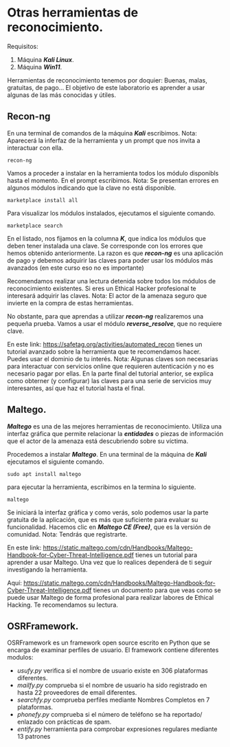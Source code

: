 # Otras herramientas de reconocimiento.

Requisitos:
1. Máquina ***Kali Linux***.
2. Máquina ***Win11***.

Herramientas de reconocimiento tenemos por doquier: Buenas, malas, gratuitas, de pago... El objetivo de este laboratorio es aprender a usar algunas de las más conocidas y útiles.

## Recon-ng

En una terminal de comandos de la máquina ***Kali*** escribimos.
Nota: Aparecerá la inferfaz de la herramienta y un prompt que nos invita a interactuar con ella. 
```
recon-ng
```

Vamos a proceder a instalar en la herramienta todos los módulo disponibls hasta el momento. En el prompt escribimos.
Nota: Se presentan errores en algunos módulos indicando que la clave no está disponible.
```
marketplace install all
```

Para visualizar los módulos instalados, ejecutamos el siguiente comando.
```
marketplace search
```

En el listado, nos fijamos en la columna ***K***, que indica los módulos que deben tener instalada una clave. Se corresponde con los errores que hemos obtenido anteriormente. La razon es que ***recon-ng*** es una aplicación de pago y debemos adquirir las claves para poder usar los módulos más avanzados (en este curso eso no es importante)

Recomendamos realizar una lectura detenida sobre todos los módulos de reconocimiento existentes. Si eres un Ethical Hacker profesional te interesará adquirir las claves.
Nota: El actor de la amenaza seguro que invierte en la compra de estas herramientas.

No obstante, para que aprendas a utilizar ***recon-ng*** realizaremos una pequeña prueba. Vamos a usar el módulo ***reverse_resolve***, que no requiere clave.

En este link: https://safetag.org/activities/automated_recon tienes un tutorial avanzado sobre la herramienta que te recomendamos hacer. Puedes usar el dominio de tu interés.
Nota: Algunas claves son necesarias para interactuar con servicios online que requieren autenticación y no es necesario pagar por ellas. En la parte final del tutorial anterior, se explica como obterner (y configurar) las claves para una serie de servicios muy interesantes, así que haz el tutorial hasta el final.

## Maltego.

***Maltego*** es una de las mejores herramientas de reconocimiento. Utiliza una interfaz gráfica que permite relacionar la ***entidades*** o piezas de información que el actor de la amenaza está descubriendo sobre su víctima. 

Procedemos a instalar ***Maltego***. En una terminal de la máquina de ***Kali*** ejecutamos el siguiente comando.
```
sudo apt install maltego
``` 

para ejecutar la herramienta, escribimos en la termina lo siguiente.
```
maltego
```

Se iniciará la interfaz gráfica y como verás, solo podemos usar la parte gratuita de la aplicación, que es más que suficiente para evaluar su funcionalidad. Hacemos clic en ***Maltego CE (Free)***, que es la versión de comunidad.
Nota: Tendrás que registrarte.

En este link: https://static.maltego.com/cdn/Handbooks/Maltego-Handbook-for-Cyber-Threat-Intelligence.pdf tienes un tutorial para aprender a usar Maltego. Una vez que lo realices dependerá de ti seguir investigando la herramienta.

Aquí: https://static.maltego.com/cdn/Handbooks/Maltego-Handbook-for-Cyber-Threat-Intelligence.pdf tienes un documento para que veas como se puede usar Maltego de forma profesional para realizar labores de Ethical Hacking. Te recomendamos su lectura.

## OSRFramework.

OSRFramework es un framework open source escrito en Python que se encarga de examinar perfiles de usuario. El framework contiene diferentes modulos:

* *usufy.py* verifica si el nombre de usuario existe en 306 plataformas diferentes.
* *mailfy.py* comprueba si el nombre de usuario ha sido registrado en hasta 22 proveedores de email diferentes.
* *searchfy.py* comprueba perfiles mediante Nombres Completos en 7  plataformas.
* *phonefy.py* comprueba si el número de teléfono se ha reportado/ enlazado con prácticas de spam.
* *entify.py* herramienta para comprobar expresiones regulares mediante 13 patrones




